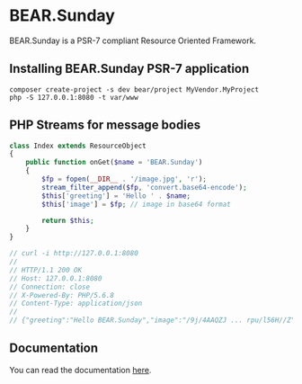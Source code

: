 # BEAR.Sunday

BEAR.Sunday is a PSR-7 compliant Resource Oriented Framework. 

## Installing BEAR.Sunday PSR-7 application

```
composer create-project -s dev bear/project MyVendor.MyProject
php -S 127.0.0.1:8080 -t var/www
```

## PHP Streams for message bodies

```php
class Index extends ResourceObject
{
    public function onGet($name = 'BEAR.Sunday')
    {
        $fp = fopen(__DIR__ . '/image.jpg', 'r');
        stream_filter_append($fp, 'convert.base64-encode');
        $this['greeting'] = 'Hello ' . $name;
        $this['image'] = $fp; // image in base64 format

        return $this;
    }
}

// curl -i http://127.0.0.1:8080
//
// HTTP/1.1 200 OK
// Host: 127.0.0.1:8080
// Connection: close
// X-Powered-By: PHP/5.6.8
// Content-Type: application/json
//
// {"greeting":"Hello BEAR.Sunday","image":"/9j/4AAQZJ ... rpu/l56H//Z"}
```
## Documentation

You can read the documentation [here](http://bearsunday.github.io/).
